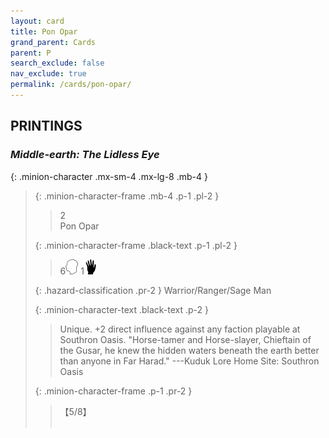 ```yaml
---
layout: card
title: Pon Opar
grand_parent: Cards
parent: P
search_exclude: false
nav_exclude: true
permalink: /cards/pon-opar/
---
```


## PRINTINGS


### _Middle-earth: The Lidless Eye_

{: .minion-character .mx-sm-4 .mx-lg-8 .mb-4 }
> {: .minion-character-frame .mb-4 .p-1 .pl-2 }
> > <div class="hazard-mp">2</div>
> > <div class="card-name">Pon Opar</div>
>
> {: .minion-character-frame .black-text .p-1 .pl-2 }
> > 6![](/assets/images/mind.svg) 1![](/assets/images/di.svg)
>
> {: .hazard-classification .pr-2 }
> Warrior/Ranger/Sage Man
>
> {: .minion-character-text .black-text .p-2 }
> > Unique. +2 direct influence against any faction playable at Southron Oasis.  "Horse-tamer and Horse-slayer, Chieftain of the Gusar, he knew the hidden waters beneath the earth better than anyone in Far Harad."  ---Kuduk Lore  Home Site: Southron Oasis 
>
> {: .minion-character-frame .p-1 .pr-2 }
> > <div class="card-shield">【5/8】</div>
> > <div class="card-corruption-white">&nbsp;</div>
